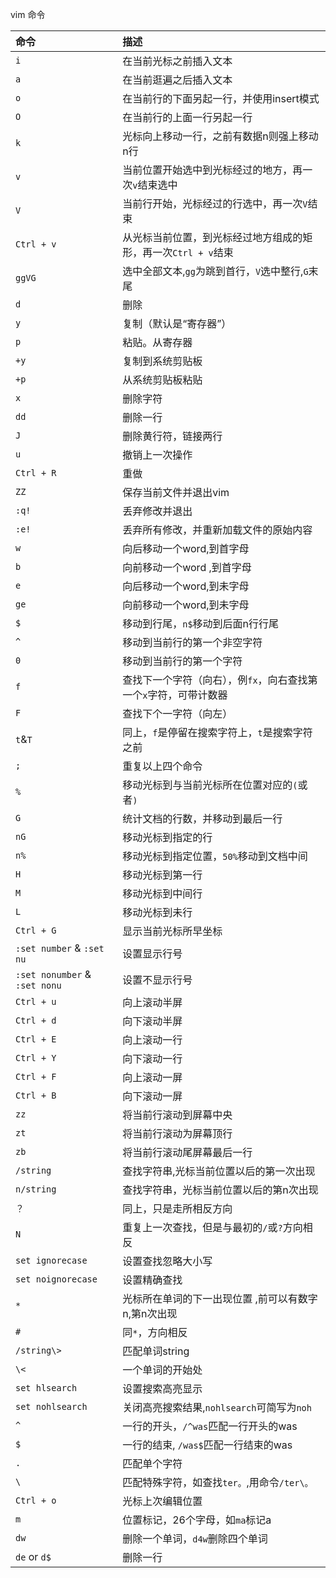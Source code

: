 vim 命令

| 命令 | 描述 |
| :-- | :-- |
| `i` | 在当前光标之前插入文本 |
| `a` | 在当前逛遍之后插入文本 |
| `o` | 在当前行的下面另起一行，并使用insert模式 |
| `O` | 在当前行的上面一行另起一行 |
| `k` | 光标向上移动一行，之前有数据n则强上移动n行 |
| `v` | 当前位置开始选中到光标经过的地方，再一次`v`结束选中 |
| `V` | 当前行开始，光标经过的行选中，再一次`V`结束 |
| `Ctrl + v` | 从光标当前位置，到光标经过地方组成的矩形，再一次`Ctrl + v`结束 |
| `ggVG` | 选中全部文本,`gg`为跳到首行，`V`选中整行,`G`末尾|
| `d` | 删除 |
| `y` | 复制（默认是“寄存器”） |
| `p` | 粘贴。从寄存器 |
| `+y` | 复制到系统剪贴板 |
| `+p` | 从系统剪贴板粘贴 |
| `x` |删除字符 |
| `dd` | 删除一行 |
| `J` | 删除黄行符，链接两行 |
| `u` | 撤销上一次操作 |
| `Ctrl + R` | 重做 |
| `ZZ` | 保存当前文件并退出vim |
| `:q!` | 丢弃修改并退出 |
| `:e!` | 丢弃所有修改，并重新加载文件的原始内容 |
| `w` | 向后移动一个word,到首字母 |
| `b` | 向前移动一个word ,到首字母|
| `e` | 向后移动一个word,到未字母 |
| `ge` | 向前移动一个word,到未字母 |
| `$` | 移动到行尾，`n$`移动到后面n行行尾 |
| `^` | 移动到当前行的第一个非空字符 |
| `0` | 移动到当前行的第一个字符 |
|`f` | 查找下一个字符（向右），例`fx`，向右查找第一个`x`字符，可带计数器 |
| `F` | 查找下个一字符（向左） |
| `t`&`T` | 同上，`f`是停留在搜索字符上，`t`是搜索字符之前 |
| `;` | 重复以上四个命令 |
| `%` | 移动光标到与当前光标所在位置对应的`(`或者`)` |
| `G` | 统计文档的行数，并移动到最后一行 |
| `nG` | 移动光标到指定的行 |
| `n%` | 移动光标到指定位置，`50%`移动到文档中间 |
| `H` | 移动光标到第一行 |
| `M` | 移动光标到中间行 |
| `L` | 移动光标到未行 |
| `Ctrl + G` | 显示当前光标所早坐标 |
| `:set number` & `:set nu` | 设置显示行号 |
| `:set nonumber` & `:set nonu` | 设置不显示行号 |
| `Ctrl + u` | 向上滚动半屏 |
| `Ctrl + d` | 向下滚动半屏 |
| `Ctrl + E` | 向上滚动一行 |
| `Ctrl + Y` | 向下滚动一行 |
| `Ctrl + F` | 向上滚动一屏 |
| `Ctrl + B` |向下滚动一屏 |
| `zz` | 将当前行滚动到屏幕中央 |
| `zt` | 将当前行滚动为屏幕顶行 |
| `zb` | 将当前行滚动尾屏幕最后一行 |
| `/string` | 查找字符串,光标当前位置以后的第一次出现 |
| `n/string` |查找字符串，光标当前位置以后的第n次出现 |
|`？` | 同上，只是走所相反方向 |
| `N` | 重复上一次查找，但是与最初的`/`或`?`方向相反 |
| `set ignorecase` | 设置查找忽略大小写 |
| `set noignorecase` | 设置精确查找 |
| `*` | 光标所在单词的下一出现位置 ,前可以有数字n,第n次出现 |
| `#` | 同`*`，方向相反 |
| `/string\>` | 匹配单词string |
| `\<` | 一个单词的开始处 |
| `set hlsearch` | 设置搜索高亮显示 |
| `set nohlsearch` | 关闭高亮搜索结果,`nohlsearch`可简写为`noh` |
| `^` | 一行的开头，`/^was`匹配一行开头的was |
| `$` | 一行的结束, `/was$`匹配一行结束的was |
| `.` | 匹配单个字符 |
| `\` | 匹配特殊字符，如查找`ter。`,用命令`/ter\。` |
| `Ctrl + o` | 光标上次编辑位置 |
| `m` | 位置标记，26个字母，如`ma`标记a |
| `dw` | 删除一个单词，`d4w`删除四个单词 |
| `de` or `d$` | 删除一行 |
